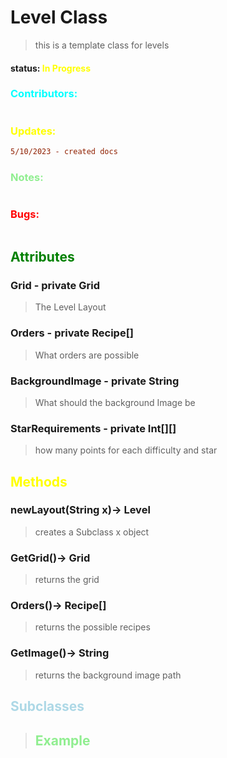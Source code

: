# Level Class 
> this is a template class for levels 
#### status: <span style="color:Yellow;">In Progress</span>
### <span style="color:cyan;">Contributors:</span>
<!--put your names here between the ``` if you worked on it, and put what you did-->
```diff
```
### <span style="color:yellow;">Updates:</span>
```diff
5/10/2023 - created docs
```
### <span style="color:lightgreen;">Notes:</span>
```diff
```
### <span style="color:red;">Bugs:</span>
```diff
```
## <span style="color:green;">Attributes</span>

### **Grid** - private Grid
>The Level Layout

### **Orders** - private Recipe[]
>What orders are possible 

### **BackgroundImage** - private String
>What should the background Image be

### **StarRequirements** - private Int[][]
>how many points for each difficulty and star

## <span style="color:yellow;">Methods</span>

### **newLayout(String x)**-> Level
>creates a Subclass x object

### **GetGrid()**-> Grid
>returns the grid

### **Orders()**-> Recipe[]
>returns the possible recipes

### **GetImage()**-> String
>returns the background image path

## <span style="color:lightblue;">Subclasses</span>
> ## <span style="color:lightgreen;">Example</span>   
```java
```




